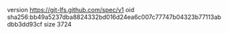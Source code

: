 version https://git-lfs.github.com/spec/v1
oid sha256:bb49a5237dba8824332bd016d24ea6c007c77747b04323b77113abdbb3dd93cf
size 3724
